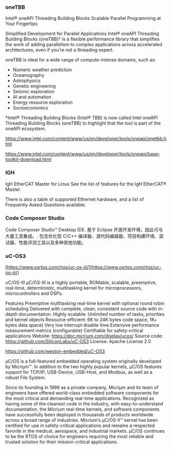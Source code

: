 ### oneTBB

Intel® oneAPI Threading Building Blocks
Scalable Parallel Programming at Your Fingertips


Simplified Development for Parallel Applications
Intel® oneAPI Threading Building Blocks (oneTBB)† is a flexible performance library that simplifies the work of adding parallelism to complex applications across accelerated architectures, even if you’re not a threading expert.

oneTBB is ideal for a wide range of compute-intense domains, such as:

- Numeric weather prediction
- Oceanography
- Astrophysics
- Genetic engineering
- Seismic exploration
- AI and automation
- Energy resource exploration
- Socioeconomics

†Intel® Threading Building Blocks (Intel® TBB) is now called Intel oneAPI Threading Building Blocks (oneTBB) to highlight that the tool is part of the oneAPI ecosystem.

https://www.intel.com/content/www/us/en/developer/tools/oneapi/onetbb.html

https://www.intel.com/content/www/us/en/developer/tools/oneapi/base-toolkit-download.html


### IGH
IgH EtherCAT Master for Linux
See the list of features for the IgH EtherCAT® Master.

There is also a table of supported Ethernet hardware, and a list of Frequently Asked Questions available.
### Code Composer Studio
Code Composer Studio™ Desktop IDE. 基于 Eclipse 开源开发环境，因此可与大量工具集成。. 包含优化型 C/C++ 编译器、源代码编辑器、项目构建环境、调试器、性能评测工具以及多种其他功能。
### uC-OS3
[https://www.osrtos.com/rtos/uc-os-iii/](https://www.osrtos.com/rtos/uc-os-iii/)

uC/OS-III
µC/OS-III is a highly portable, ROMable, scalable, preemptive, real-time, deterministic, multitasking kernel for microprocessors, microcontrollers and DSPs.

Features
Preemptive multitasking real-time kernel with optional round robin scheduling
Delivered with complete, clean, consistent source code with in-depth documentation.
Highly scalable: Unlimited number of tasks, priorities and kernel objects
Resource-efficient: 6K to 24K bytes code space, 1K+ bytes data space)
Very low interrupt disable time
Extensive performance measurement metrics (configurable)
Certifiable for safety-critical applications
 Website: https://doc.micrium.com/display/ucos/
 Source code: https://github.com/SiliconLabs/uC-OS3
 License: Apache License 2.0
 
 
https://github.com/weston-embedded/uC-OS3

µC/OS is a full-featured embedded operating system originally developed by Micriµm™. In addition to the two highly popular kernels, µC/OS features support for TCP/IP, USB-Device, USB-Host, and Modbus, as well as a robust File System.

Since its founding in 1999 as a private company, Micriµm and its team of engineers have offered world-class embedded software components for the most critical and demanding real-time applications. Recognized as having some of the cleanest code in the industry, with easy-to-understand documentation, the Micrium real-time kernels, and software components have successfully been deployed in thousands of products worldwide across a broad range of industries. Micrium’s µC/OS-II™ kernel has been certified for use in safety-critical applications and remains a respected favorite in the medical, aerospace, and industrial markets. µC/OS continues to be the RTOS of choice for engineers requiring the most reliable and trusted solution for their mission-critical applications.

